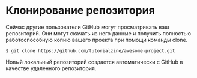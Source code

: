 # **Клонирование репозитория**

Сейчас другие пользователи GitHub могут просматривать ваш репозиторий. Они могут скачать из него данные и получить полностью работоспособную копию вашего проекта при помощи команды clone.

    $ git clone https://github.com/tutorialzine/awesome-project.git

Новый локальный репозиторий создается автоматически с GitHub в качестве удаленного репозитория.

